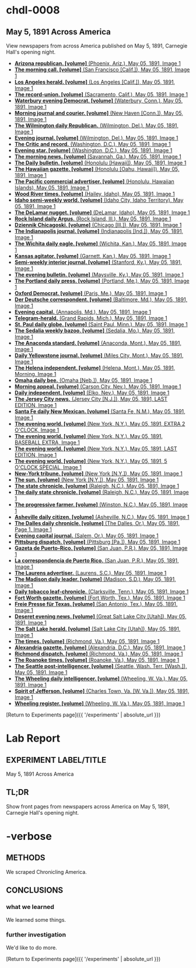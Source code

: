 # chdl-0008

## May 5, 1891 Across America

View newspapers from across America published on May 5, 1891, Carnegie Hall's opening night.

*   [**Arizona republican. [volume]** (Phoenix, Ariz.), May 05, 1891, Image 1](https://chroniclingamerica.loc.gov/lccn/sn84020558/1891-05-05/ed-1/seq-1/;words=[]?date1=05%2F05%2F1891&date2=05%2F05%2F1891&searchType=advanced&language=&sequence=1&proxdistance=5&rows=50&ortext=&proxtext=&phrasetext=&andtext=&dateFilterType=range&index=0)
*   [**The morning call. [volume]** (San Francisco [Calif.]), May 05, 1891, Image 1](https://chroniclingamerica.loc.gov/lccn/sn94052989/1891-05-05/ed-1/seq-1/;words=[]?date1=05%2F05%2F1891&date2=05%2F05%2F1891&searchType=advanced&language=&sequence=1&proxdistance=5&rows=50&ortext=&proxtext=&phrasetext=&andtext=&dateFilterType=range&index=1)
*   [**Los Angeles herald. [volume]** (Los Angeles [Calif.]), May 05, 1891, Image 1](https://chroniclingamerica.loc.gov/lccn/sn84025968/1891-05-05/ed-1/seq-1/;words=[]?date1=05%2F05%2F1891&date2=05%2F05%2F1891&searchType=advanced&language=&sequence=1&proxdistance=5&rows=50&ortext=&proxtext=&phrasetext=&andtext=&dateFilterType=range&index=2)
*   [**The record-union. [volume]** (Sacramento, Calif.), May 05, 1891, Image 1](https://chroniclingamerica.loc.gov/lccn/sn82015104/1891-05-05/ed-1/seq-1/;words=[]?date1=05%2F05%2F1891&date2=05%2F05%2F1891&searchType=advanced&language=&sequence=1&proxdistance=5&rows=50&ortext=&proxtext=&phrasetext=&andtext=&dateFilterType=range&index=3)
*   [**Waterbury evening Democrat. [volume]** (Waterbury, Conn.), May 05, 1891, Image 1](https://chroniclingamerica.loc.gov/lccn/sn94053256/1891-05-05/ed-1/seq-1/;words=[]?date1=05%2F05%2F1891&date2=05%2F05%2F1891&searchType=advanced&language=&sequence=1&proxdistance=5&rows=50&ortext=&proxtext=&phrasetext=&andtext=&dateFilterType=range&index=4)
*   [**Morning journal and courier. [volume]** (New Haven [Conn.]), May 05, 1891, Image 1](https://chroniclingamerica.loc.gov/lccn/sn82015483/1891-05-05/ed-1/seq-1/;words=[]?date1=05%2F05%2F1891&date2=05%2F05%2F1891&searchType=advanced&language=&sequence=1&proxdistance=5&rows=50&ortext=&proxtext=&phrasetext=&andtext=&dateFilterType=range&index=5)
*   [**The Wilmington daily Republican.** (Wilmington, Del.), May 05, 1891, Image 1](https://chroniclingamerica.loc.gov/lccn/sn88053055/1891-05-05/ed-1/seq-1/;words=[]?date1=05%2F05%2F1891&date2=05%2F05%2F1891&searchType=advanced&language=&sequence=1&proxdistance=5&rows=50&ortext=&proxtext=&phrasetext=&andtext=&dateFilterType=range&index=6)
*   [**Evening journal. [volume]** (Wilmington, Del.), May 05, 1891, Image 1](https://chroniclingamerica.loc.gov/lccn/sn85042354/1891-05-05/ed-1/seq-1/;words=[]?date1=05%2F05%2F1891&date2=05%2F05%2F1891&searchType=advanced&language=&sequence=1&proxdistance=5&rows=50&ortext=&proxtext=&phrasetext=&andtext=&dateFilterType=range&index=7)
*   [**The Critic and record.** (Washington, D.C.), May 05, 1891, Image 1](https://chroniclingamerica.loc.gov/lccn/sn87062228/1891-05-05/ed-1/seq-1/;words=[]?date1=05%2F05%2F1891&date2=05%2F05%2F1891&searchType=advanced&language=&sequence=1&proxdistance=5&rows=50&ortext=&proxtext=&phrasetext=&andtext=&dateFilterType=range&index=8)
*   [**Evening star. [volume]** (Washington, D.C.), May 05, 1891, Image 1](https://chroniclingamerica.loc.gov/lccn/sn83045462/1891-05-05/ed-1/seq-1/;words=[]?date1=05%2F05%2F1891&date2=05%2F05%2F1891&searchType=advanced&language=&sequence=1&proxdistance=5&rows=50&ortext=&proxtext=&phrasetext=&andtext=&dateFilterType=range&index=9)
*   [**The morning news. [volume]** (Savannah, Ga.), May 05, 1891, Image 1](https://chroniclingamerica.loc.gov/lccn/sn86063034/1891-05-05/ed-1/seq-1/;words=[]?date1=05%2F05%2F1891&date2=05%2F05%2F1891&searchType=advanced&language=&sequence=1&proxdistance=5&rows=50&ortext=&proxtext=&phrasetext=&andtext=&dateFilterType=range&index=10)
*   [**The Daily bulletin. [volume]** (Honolulu [Hawaii]), May 05, 1891, Image 1](https://chroniclingamerica.loc.gov/lccn/sn82016412/1891-05-05/ed-1/seq-1/;words=[]?date1=05%2F05%2F1891&date2=05%2F05%2F1891&searchType=advanced&language=&sequence=1&proxdistance=5&rows=50&ortext=&proxtext=&phrasetext=&andtext=&dateFilterType=range&index=11)
*   [**The Hawaiian gazette. [volume]** (Honolulu [Oahu, Hawaii]), May 05, 1891, Image 1](https://chroniclingamerica.loc.gov/lccn/sn83025121/1891-05-05/ed-1/seq-1/;words=[]?date1=05%2F05%2F1891&date2=05%2F05%2F1891&searchType=advanced&language=&sequence=1&proxdistance=5&rows=50&ortext=&proxtext=&phrasetext=&andtext=&dateFilterType=range&index=12)
*   [**The Pacific commercial advertiser. [volume]** (Honolulu, Hawaiian Islands), May 05, 1891, Image 1](https://chroniclingamerica.loc.gov/lccn/sn85047084/1891-05-05/ed-1/seq-1/;words=[]?date1=05%2F05%2F1891&date2=05%2F05%2F1891&searchType=advanced&language=&sequence=1&proxdistance=5&rows=50&ortext=&proxtext=&phrasetext=&andtext=&dateFilterType=range&index=13)
*   [**Wood River times. [volume]** (Hailey, Idaho), May 05, 1891, Image 1](https://chroniclingamerica.loc.gov/lccn/sn86091172/1891-05-05/ed-1/seq-1/;words=[]?date1=05%2F05%2F1891&date2=05%2F05%2F1891&searchType=advanced&language=&sequence=1&proxdistance=5&rows=50&ortext=&proxtext=&phrasetext=&andtext=&dateFilterType=range&index=14)
*   [**Idaho semi-weekly world. [volume]** (Idaho City, Idaho Territory), May 05, 1891, Image 1](https://chroniclingamerica.loc.gov/lccn/sn84022135/1891-05-05/ed-1/seq-1/;words=[]?date1=05%2F05%2F1891&date2=05%2F05%2F1891&searchType=advanced&language=&sequence=1&proxdistance=5&rows=50&ortext=&proxtext=&phrasetext=&andtext=&dateFilterType=range&index=15)
*   [**The DeLamar nugget. [volume]** (DeLamar, Idaho), May 05, 1891, Image 1](https://chroniclingamerica.loc.gov/lccn/sn86091142/1891-05-05/ed-1/seq-1/;words=[]?date1=05%2F05%2F1891&date2=05%2F05%2F1891&searchType=advanced&language=&sequence=1&proxdistance=5&rows=50&ortext=&proxtext=&phrasetext=&andtext=&dateFilterType=range&index=16)
*   [**Rock Island daily Argus.** (Rock Island, Ill.), May 05, 1891, Image 1](https://chroniclingamerica.loc.gov/lccn/sn92053945/1891-05-05/ed-1/seq-1/;words=[]?date1=05%2F05%2F1891&date2=05%2F05%2F1891&searchType=advanced&language=&sequence=1&proxdistance=5&rows=50&ortext=&proxtext=&phrasetext=&andtext=&dateFilterType=range&index=17)
*   [**Dziennik Chicagoski. [volume]** (Chicago [Ill.]), May 05, 1891, Image 1](https://chroniclingamerica.loc.gov/lccn/sn83045747/1891-05-05/ed-1/seq-1/;words=[]?date1=05%2F05%2F1891&date2=05%2F05%2F1891&searchType=advanced&language=&sequence=1&proxdistance=5&rows=50&ortext=&proxtext=&phrasetext=&andtext=&dateFilterType=range&index=18)
*   [**The Indianapolis journal. [volume]** (Indianapolis [Ind.]), May 05, 1891, Image 1](https://chroniclingamerica.loc.gov/lccn/sn82015679/1891-05-05/ed-1/seq-1/;words=[]?date1=05%2F05%2F1891&date2=05%2F05%2F1891&searchType=advanced&language=&sequence=1&proxdistance=5&rows=50&ortext=&proxtext=&phrasetext=&andtext=&dateFilterType=range&index=19)
*   [**The Wichita daily eagle. [volume]** (Wichita, Kan.), May 05, 1891, Image 1](https://chroniclingamerica.loc.gov/lccn/sn82014635/1891-05-05/ed-1/seq-1/;words=[]?date1=05%2F05%2F1891&date2=05%2F05%2F1891&searchType=advanced&language=&sequence=1&proxdistance=5&rows=50&ortext=&proxtext=&phrasetext=&andtext=&dateFilterType=range&index=20)
*   [**Kansas agitator. [volume]** (Garnett, Kan.), May 05, 1891, Image 1](https://chroniclingamerica.loc.gov/lccn/sn83040052/1891-05-05/ed-1/seq-1/;words=[]?date1=05%2F05%2F1891&date2=05%2F05%2F1891&searchType=advanced&language=&sequence=1&proxdistance=5&rows=50&ortext=&proxtext=&phrasetext=&andtext=&dateFilterType=range&index=21)
*   [**Semi-weekly interior journal. [volume]** (Stanford, Ky.), May 05, 1891, Image 1](https://chroniclingamerica.loc.gov/lccn/sn85052020/1891-05-05/ed-1/seq-1/;words=[]?date1=05%2F05%2F1891&date2=05%2F05%2F1891&searchType=advanced&language=&sequence=1&proxdistance=5&rows=50&ortext=&proxtext=&phrasetext=&andtext=&dateFilterType=range&index=22)
*   [**The evening bulletin. [volume]** (Maysville, Ky.), May 05, 1891, Image 1](https://chroniclingamerica.loc.gov/lccn/sn87060190/1891-05-05/ed-1/seq-1/;words=[]?date1=05%2F05%2F1891&date2=05%2F05%2F1891&searchType=advanced&language=&sequence=1&proxdistance=5&rows=50&ortext=&proxtext=&phrasetext=&andtext=&dateFilterType=range&index=23)
*   [**The Portland daily press. [volume]** (Portland, Me.), May 05, 1891, Image 1](https://chroniclingamerica.loc.gov/lccn/sn83016025/1891-05-05/ed-1/seq-1/;words=[]?date1=05%2F05%2F1891&date2=05%2F05%2F1891&searchType=advanced&language=&sequence=1&proxdistance=5&rows=50&ortext=&proxtext=&phrasetext=&andtext=&dateFilterType=range&index=24)
*   [**Oxford Democrat. [volume]** (Paris, Me.), May 05, 1891, Image 1](https://chroniclingamerica.loc.gov/lccn/sn83009653/1891-05-05/ed-1/seq-1/;words=[]?date1=05%2F05%2F1891&date2=05%2F05%2F1891&searchType=advanced&language=&sequence=1&proxdistance=5&rows=50&ortext=&proxtext=&phrasetext=&andtext=&dateFilterType=range&index=25)
*   [**Der Deutsche correspondent. [volume]** (Baltimore, Md.), May 05, 1891, Image 1](https://chroniclingamerica.loc.gov/lccn/sn83045081/1891-05-05/ed-1/seq-1/;words=[]?date1=05%2F05%2F1891&date2=05%2F05%2F1891&searchType=advanced&language=&sequence=1&proxdistance=5&rows=50&ortext=&proxtext=&phrasetext=&andtext=&dateFilterType=range&index=26)
*   [**Evening capital.** (Annapolis, Md.), May 05, 1891, Image 1](https://chroniclingamerica.loc.gov/lccn/sn88065721/1891-05-05/ed-1/seq-1/;words=[]?date1=05%2F05%2F1891&date2=05%2F05%2F1891&searchType=advanced&language=&sequence=1&proxdistance=5&rows=50&ortext=&proxtext=&phrasetext=&andtext=&dateFilterType=range&index=27)
*   [**Telegram-herald.** (Grand Rapids, Mich.), May 05, 1891, Image 1](https://chroniclingamerica.loc.gov/lccn/sn98066392/1891-05-05/ed-1/seq-1/;words=[]?date1=05%2F05%2F1891&date2=05%2F05%2F1891&searchType=advanced&language=&sequence=1&proxdistance=5&rows=50&ortext=&proxtext=&phrasetext=&andtext=&dateFilterType=range&index=28)
*   [**St. Paul daily globe. [volume]** (Saint Paul, Minn.), May 05, 1891, Image 1](https://chroniclingamerica.loc.gov/lccn/sn90059522/1891-05-05/ed-1/seq-1/;words=[]?date1=05%2F05%2F1891&date2=05%2F05%2F1891&searchType=advanced&language=&sequence=1&proxdistance=5&rows=50&ortext=&proxtext=&phrasetext=&andtext=&dateFilterType=range&index=29)
*   [**The Sedalia weekly bazoo. [volume]** (Sedalia, Mo.), May 05, 1891, Image 1](https://chroniclingamerica.loc.gov/lccn/sn90061066/1891-05-05/ed-1/seq-1/;words=[]?date1=05%2F05%2F1891&date2=05%2F05%2F1891&searchType=advanced&language=&sequence=1&proxdistance=5&rows=50&ortext=&proxtext=&phrasetext=&andtext=&dateFilterType=range&index=30)
*   [**The Anaconda standard. [volume]** (Anaconda, Mont.), May 05, 1891, Image 1](https://chroniclingamerica.loc.gov/lccn/sn84036012/1891-05-05/ed-1/seq-1/;words=[]?date1=05%2F05%2F1891&date2=05%2F05%2F1891&searchType=advanced&language=&sequence=1&proxdistance=5&rows=50&ortext=&proxtext=&phrasetext=&andtext=&dateFilterType=range&index=31)
*   [**Daily Yellowstone journal. [volume]** (Miles City, Mont.), May 05, 1891, Image 1](https://chroniclingamerica.loc.gov/lccn/sn86075021/1891-05-05/ed-1/seq-1/;words=[]?date1=05%2F05%2F1891&date2=05%2F05%2F1891&searchType=advanced&language=&sequence=1&proxdistance=5&rows=50&ortext=&proxtext=&phrasetext=&andtext=&dateFilterType=range&index=32)
*   [**The Helena independent. [volume]** (Helena, Mont.), May 05, 1891, Morning, Image 1](https://chroniclingamerica.loc.gov/lccn/sn83025308/1891-05-05/ed-1/seq-1/;words=[]?date1=05%2F05%2F1891&date2=05%2F05%2F1891&searchType=advanced&language=&sequence=1&proxdistance=5&rows=50&ortext=&proxtext=&phrasetext=&andtext=&dateFilterType=range&index=33)
*   [**Omaha daily bee.** (Omaha [Neb.]), May 05, 1891, Image 1](https://chroniclingamerica.loc.gov/lccn/sn99021999/1891-05-05/ed-1/seq-1/;words=[]?date1=05%2F05%2F1891&date2=05%2F05%2F1891&searchType=advanced&language=&sequence=1&proxdistance=5&rows=50&ortext=&proxtext=&phrasetext=&andtext=&dateFilterType=range&index=34)
*   [**Morning appeal. [volume]** (Carson City, Nev.), May 05, 1891, Image 1](https://chroniclingamerica.loc.gov/lccn/sn86076999/1891-05-05/ed-1/seq-1/;words=[]?date1=05%2F05%2F1891&date2=05%2F05%2F1891&searchType=advanced&language=&sequence=1&proxdistance=5&rows=50&ortext=&proxtext=&phrasetext=&andtext=&dateFilterType=range&index=35)
*   [**Daily independent. [volume]** (Elko, Nev.), May 05, 1891, Image 1](https://chroniclingamerica.loc.gov/lccn/sn84020355/1891-05-05/ed-1/seq-1/;words=[]?date1=05%2F05%2F1891&date2=05%2F05%2F1891&searchType=advanced&language=&sequence=1&proxdistance=5&rows=50&ortext=&proxtext=&phrasetext=&andtext=&dateFilterType=range&index=36)
*   [**The Jersey City news.** (Jersey City [N.J.]), May 05, 1891, LAST EDITION, Image 1](https://chroniclingamerica.loc.gov/lccn/sn87068097/1891-05-05/ed-1/seq-1/;words=[]?date1=05%2F05%2F1891&date2=05%2F05%2F1891&searchType=advanced&language=&sequence=1&proxdistance=5&rows=50&ortext=&proxtext=&phrasetext=&andtext=&dateFilterType=range&index=37)
*   [**Santa Fe daily New Mexican. [volume]** (Santa Fe, N.M.), May 05, 1891, Image 1](https://chroniclingamerica.loc.gov/lccn/sn84020631/1891-05-05/ed-1/seq-1/;words=[]?date1=05%2F05%2F1891&date2=05%2F05%2F1891&searchType=advanced&language=&sequence=1&proxdistance=5&rows=50&ortext=&proxtext=&phrasetext=&andtext=&dateFilterType=range&index=38)
*   [**The evening world. [volume]** (New York, N.Y.), May 05, 1891, EXTRA 2 O'CLOCK, Image 1](https://chroniclingamerica.loc.gov/lccn/sn83030193/1891-05-05/ed-1/seq-1/;words=[]?date1=05%2F05%2F1891&date2=05%2F05%2F1891&searchType=advanced&language=&sequence=1&proxdistance=5&rows=50&ortext=&proxtext=&phrasetext=&andtext=&dateFilterType=range&index=39)
*   [**The evening world. [volume]** (New York, N.Y.), May 05, 1891, BASEBALL EXTRA, Image 1](https://chroniclingamerica.loc.gov/lccn/sn83030193/1891-05-05/ed-4/seq-1/;words=[]?date1=05%2F05%2F1891&date2=05%2F05%2F1891&searchType=advanced&language=&sequence=1&proxdistance=5&rows=50&ortext=&proxtext=&phrasetext=&andtext=&dateFilterType=range&index=40)
*   [**The evening world. [volume]** (New York, N.Y.), May 05, 1891, LAST EDITION, Image 1](https://chroniclingamerica.loc.gov/lccn/sn83030193/1891-05-05/ed-2/seq-1/;words=[]?date1=05%2F05%2F1891&date2=05%2F05%2F1891&searchType=advanced&language=&sequence=1&proxdistance=5&rows=50&ortext=&proxtext=&phrasetext=&andtext=&dateFilterType=range&index=41)
*   [**The evening world. [volume]** (New York, N.Y.), May 05, 1891, 5 O'CLOCK SPECIAL, Image 1](https://chroniclingamerica.loc.gov/lccn/sn83030193/1891-05-05/ed-3/seq-1/;words=[]?date1=05%2F05%2F1891&date2=05%2F05%2F1891&searchType=advanced&language=&sequence=1&proxdistance=5&rows=50&ortext=&proxtext=&phrasetext=&andtext=&dateFilterType=range&index=42)
*   [**New-York tribune. [volume]** (New York [N.Y.]), May 05, 1891, Image 1](https://chroniclingamerica.loc.gov/lccn/sn83030214/1891-05-05/ed-1/seq-1/;words=[]?date1=05%2F05%2F1891&date2=05%2F05%2F1891&searchType=advanced&language=&sequence=1&proxdistance=5&rows=50&ortext=&proxtext=&phrasetext=&andtext=&dateFilterType=range&index=43)
*   [**The sun. [volume]** (New York [N.Y.]), May 05, 1891, Image 1](https://chroniclingamerica.loc.gov/lccn/sn83030272/1891-05-05/ed-1/seq-1/;words=[]?date1=05%2F05%2F1891&date2=05%2F05%2F1891&searchType=advanced&language=&sequence=1&proxdistance=5&rows=50&ortext=&proxtext=&phrasetext=&andtext=&dateFilterType=range&index=44)
*   [**The state chronicle. [volume]** (Raleigh, N.C.), May 05, 1891, Image 1](https://chroniclingamerica.loc.gov/lccn/sn91090200/1891-05-05/ed-1/seq-1/;words=[]?date1=05%2F05%2F1891&date2=05%2F05%2F1891&searchType=advanced&language=&sequence=1&proxdistance=5&rows=50&ortext=&proxtext=&phrasetext=&andtext=&dateFilterType=range&index=45)
*   [**The daily state chronicle. [volume]** (Raleigh, N.C.), May 05, 1891, Image 1](https://chroniclingamerica.loc.gov/lccn/sn92072977/1891-05-05/ed-1/seq-1/;words=[]?date1=05%2F05%2F1891&date2=05%2F05%2F1891&searchType=advanced&language=&sequence=1&proxdistance=5&rows=50&ortext=&proxtext=&phrasetext=&andtext=&dateFilterType=range&index=46)
*   [**The progressive farmer. [volume]** (Winston, N.C.), May 05, 1891, Image 1](https://chroniclingamerica.loc.gov/lccn/sn92073049/1891-05-05/ed-1/seq-1/;words=[]?date1=05%2F05%2F1891&date2=05%2F05%2F1891&searchType=advanced&language=&sequence=1&proxdistance=5&rows=50&ortext=&proxtext=&phrasetext=&andtext=&dateFilterType=range&index=47)
*   [**Asheville daily citizen. [volume]** (Asheville, N.C.), May 05, 1891, Image 1](https://chroniclingamerica.loc.gov/lccn/sn91068076/1891-05-05/ed-1/seq-1/;words=[]?date1=05%2F05%2F1891&date2=05%2F05%2F1891&searchType=advanced&language=&sequence=1&proxdistance=5&rows=50&ortext=&proxtext=&phrasetext=&andtext=&dateFilterType=range&index=48)
*   [**The Dalles daily chronicle. [volume]** (The Dalles, Or.), May 05, 1891, Page 1, Image 1](https://chroniclingamerica.loc.gov/lccn/sn85042448/1891-05-05/ed-1/seq-1/;words=[]?date1=05%2F05%2F1891&date2=05%2F05%2F1891&searchType=advanced&language=&sequence=1&proxdistance=5&rows=50&ortext=&proxtext=&phrasetext=&andtext=&dateFilterType=range&index=49)
*   [**Evening capital journal.** (Salem, Or.), May 05, 1891, Image 1](https://chroniclingamerica.loc.gov/lccn/sn99063952/1891-05-05/ed-1/seq-1/;words=[]?date1=05%2F05%2F1891&date2=05%2F05%2F1891&searchType=advanced&language=&sequence=1&proxdistance=5&rows=50&ortext=&proxtext=&phrasetext=&andtext=&dateFilterType=range&index=0)
*   [**Pittsburg dispatch. [volume]** (Pittsburg [Pa.]), May 05, 1891, Image 1](https://chroniclingamerica.loc.gov/lccn/sn84024546/1891-05-05/ed-1/seq-1/;words=[]?date1=05%2F05%2F1891&date2=05%2F05%2F1891&searchType=advanced&language=&sequence=1&proxdistance=5&rows=50&ortext=&proxtext=&phrasetext=&andtext=&dateFilterType=range&index=1)
*   [**Gazeta de Puerto-Rico. [volume]** (San Juan, P.R.), May 05, 1891, Image 1](https://chroniclingamerica.loc.gov/lccn/2013201074/1891-05-05/ed-1/seq-1/;words=[]?date1=05%2F05%2F1891&date2=05%2F05%2F1891&searchType=advanced&language=&sequence=1&proxdistance=5&rows=50&ortext=&proxtext=&phrasetext=&andtext=&dateFilterType=range&index=2)
*   [**La correspondencia de Puerto Rico.** (San Juan, P.R.), May 05, 1891, Image 1](https://chroniclingamerica.loc.gov/lccn/sn91099747/1891-05-05/ed-1/seq-1/;words=[]?date1=05%2F05%2F1891&date2=05%2F05%2F1891&searchType=advanced&language=&sequence=1&proxdistance=5&rows=50&ortext=&proxtext=&phrasetext=&andtext=&dateFilterType=range&index=3)
*   [**The Laurens advertiser.** (Laurens, S.C.), May 05, 1891, Image 1](https://chroniclingamerica.loc.gov/lccn/sn93067760/1891-05-05/ed-1/seq-1/;words=[]?date1=05%2F05%2F1891&date2=05%2F05%2F1891&searchType=advanced&language=&sequence=1&proxdistance=5&rows=50&ortext=&proxtext=&phrasetext=&andtext=&dateFilterType=range&index=4)
*   [**The Madison daily leader. [volume]** (Madison, S.D.), May 05, 1891, Image 1](https://chroniclingamerica.loc.gov/lccn/sn99062034/1891-05-05/ed-1/seq-1/;words=[]?date1=05%2F05%2F1891&date2=05%2F05%2F1891&searchType=advanced&language=&sequence=1&proxdistance=5&rows=50&ortext=&proxtext=&phrasetext=&andtext=&dateFilterType=range&index=5)
*   [**Daily tobacco leaf-chronicle.** (Clarksville, Tenn.), May 05, 1891, Image 1](https://chroniclingamerica.loc.gov/lccn/sn88061072/1891-05-05/ed-1/seq-1/;words=[]?date1=05%2F05%2F1891&date2=05%2F05%2F1891&searchType=advanced&language=&sequence=1&proxdistance=5&rows=50&ortext=&proxtext=&phrasetext=&andtext=&dateFilterType=range&index=6)
*   [**Fort Worth gazette. [volume]** (Fort Worth, Tex.), May 05, 1891, Image 1](https://chroniclingamerica.loc.gov/lccn/sn86071158/1891-05-05/ed-1/seq-1/;words=[]?date1=05%2F05%2F1891&date2=05%2F05%2F1891&searchType=advanced&language=&sequence=1&proxdistance=5&rows=50&ortext=&proxtext=&phrasetext=&andtext=&dateFilterType=range&index=7)
*   [**Freie Presse für Texas. [volume]** (San Antonio, Tex.), May 05, 1891, Image 1](https://chroniclingamerica.loc.gov/lccn/sn83045227/1891-05-05/ed-1/seq-1/;words=[]?date1=05%2F05%2F1891&date2=05%2F05%2F1891&searchType=advanced&language=&sequence=1&proxdistance=5&rows=50&ortext=&proxtext=&phrasetext=&andtext=&dateFilterType=range&index=8)
*   [**Deseret evening news. [volume]** (Great Salt Lake City [Utah]), May 05, 1891, Image 1](https://chroniclingamerica.loc.gov/lccn/sn83045555/1891-05-05/ed-1/seq-1/;words=[]?date1=05%2F05%2F1891&date2=05%2F05%2F1891&searchType=advanced&language=&sequence=1&proxdistance=5&rows=50&ortext=&proxtext=&phrasetext=&andtext=&dateFilterType=range&index=9)
*   [**The Salt Lake herald. [volume]** (Salt Lake City [Utah]), May 05, 1891, Image 1](https://chroniclingamerica.loc.gov/lccn/sn85058130/1891-05-05/ed-1/seq-1/;words=[]?date1=05%2F05%2F1891&date2=05%2F05%2F1891&searchType=advanced&language=&sequence=1&proxdistance=5&rows=50&ortext=&proxtext=&phrasetext=&andtext=&dateFilterType=range&index=10)
*   [**The times. [volume]** (Richmond, Va.), May 05, 1891, Image 1](https://chroniclingamerica.loc.gov/lccn/sn85034438/1891-05-05/ed-1/seq-1/;words=[]?date1=05%2F05%2F1891&date2=05%2F05%2F1891&searchType=advanced&language=&sequence=1&proxdistance=5&rows=50&ortext=&proxtext=&phrasetext=&andtext=&dateFilterType=range&index=11)
*   [**Alexandria gazette. [volume]** (Alexandria, D.C.), May 05, 1891, Image 1](https://chroniclingamerica.loc.gov/lccn/sn85025007/1891-05-05/ed-1/seq-1/;words=[]?date1=05%2F05%2F1891&date2=05%2F05%2F1891&searchType=advanced&language=&sequence=1&proxdistance=5&rows=50&ortext=&proxtext=&phrasetext=&andtext=&dateFilterType=range&index=12)
*   [**Richmond dispatch. [volume]** (Richmond, Va.), May 05, 1891, Image 1](https://chroniclingamerica.loc.gov/lccn/sn85038614/1891-05-05/ed-1/seq-1/;words=[]?date1=05%2F05%2F1891&date2=05%2F05%2F1891&searchType=advanced&language=&sequence=1&proxdistance=5&rows=50&ortext=&proxtext=&phrasetext=&andtext=&dateFilterType=range&index=13)
*   [**The Roanoke times. [volume]** (Roanoke, Va.), May 05, 1891, Image 1](https://chroniclingamerica.loc.gov/lccn/sn86071868/1891-05-05/ed-1/seq-1/;words=[]?date1=05%2F05%2F1891&date2=05%2F05%2F1891&searchType=advanced&language=&sequence=1&proxdistance=5&rows=50&ortext=&proxtext=&phrasetext=&andtext=&dateFilterType=range&index=14)
*   [**The Seattle post-intelligencer. [volume]** (Seattle, Wash. Terr. [Wash.]), May 05, 1891, Image 1](https://chroniclingamerica.loc.gov/lccn/sn83045604/1891-05-05/ed-1/seq-1/;words=[]?date1=05%2F05%2F1891&date2=05%2F05%2F1891&searchType=advanced&language=&sequence=1&proxdistance=5&rows=50&ortext=&proxtext=&phrasetext=&andtext=&dateFilterType=range&index=15)
*   [**The Wheeling daily intelligencer. [volume]** (Wheeling, W. Va.), May 05, 1891, Image 1](https://chroniclingamerica.loc.gov/lccn/sn84026844/1891-05-05/ed-1/seq-1/;words=[]?date1=05%2F05%2F1891&date2=05%2F05%2F1891&searchType=advanced&language=&sequence=1&proxdistance=5&rows=50&ortext=&proxtext=&phrasetext=&andtext=&dateFilterType=range&index=16)
*   [**Spirit of Jefferson. [volume]** (Charles Town, Va. [W. Va.]), May 05, 1891, Image 1](https://chroniclingamerica.loc.gov/lccn/sn84026788/1891-05-05/ed-1/seq-1/;words=[]?date1=05%2F05%2F1891&date2=05%2F05%2F1891&searchType=advanced&language=&sequence=1&proxdistance=5&rows=50&ortext=&proxtext=&phrasetext=&andtext=&dateFilterType=range&index=17)
*   [**Wheeling register. [volume]** (Wheeling, W. Va.), May 05, 1891, Image 1](https://chroniclingamerica.loc.gov/lccn/sn86092518/1891-05-05/ed-1/seq-1/;words=[]?date1=05%2F05%2F1891&date2=05%2F05%2F1891&searchType=advanced&language=&sequence=1&proxdistance=5&rows=50&ortext=&proxtext=&phrasetext=&andtext=&dateFilterType=range&index=18)

[Return to Experiments page]({{ '/experiments' | absolute_url }})

# Lab Report

## EXPERIMENT LABEL/TITLE
May 5, 1891 Across America

## TL;DR
Show front pages from newspapers across America on May 5, 1891, Carnegie Hall's opening night.

# -verbose

## METHODS
We scraped Chronicling America.


## CONCLUSIONS
### what we learned
We learned some things.

### further investigation 
We'd like to do more.


[Return to Experiments page]({{ '/experiments' | absolute_url }})

